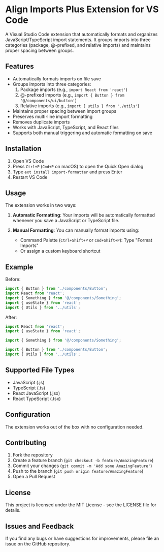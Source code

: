 # Align Imports Plus Extension for VS Code

A Visual Studio Code extension that automatically formats and organizes JavaScript/TypeScript import statements. It groups imports into three categories (package, @-prefixed, and relative imports) and maintains proper spacing between groups.

## Features

- Automatically formats imports on file save
- Groups imports into three categories:
  1. Package imports (e.g., `import React from 'react'`)
  2. @-prefixed imports (e.g., `import { Button } from '@/components/ui/button'`)
  3. Relative imports (e.g., `import { utils } from './utils'`)
- Maintains proper spacing between import groups
- Preserves multi-line import formatting
- Removes duplicate imports
- Works with JavaScript, TypeScript, and React files
- Supports both manual triggering and automatic formatting on save

## Installation

1. Open VS Code
2. Press `Ctrl+P` (`Cmd+P` on macOS) to open the Quick Open dialog
3. Type `ext install import-formatter` and press Enter
4. Restart VS Code

## Usage

The extension works in two ways:

1. **Automatic Formatting**: Your imports will be automatically formatted whenever you save a JavaScript or TypeScript file.

2. **Manual Formatting**: You can manually format imports using:
   - Command Palette (`Ctrl+Shift+P` or `Cmd+Shift+P`): Type "Format Imports"
   - Or assign a custom keyboard shortcut

## Example

Before:
```typescript
import { Button } from './components/Button';
import React from 'react';
import { Something } from '@/components/Something';
import { useState } from 'react';
import { Utils } from '../utils';
```

After:
```typescript
import React from 'react';
import { useState } from 'react';

import { Something } from '@/components/Something';

import { Button } from './components/Button';
import { Utils } from '../utils';
```

## Supported File Types

- JavaScript (.js)
- TypeScript (.ts)
- React JavaScript (.jsx)
- React TypeScript (.tsx)

## Configuration

The extension works out of the box with no configuration needed.

## Contributing

1. Fork the repository
2. Create a feature branch (`git checkout -b feature/AmazingFeature`)
3. Commit your changes (`git commit -m 'Add some AmazingFeature'`)
4. Push to the branch (`git push origin feature/AmazingFeature`)
5. Open a Pull Request

## License

This project is licensed under the MIT License - see the LICENSE file for details.

## Issues and Feedback

If you find any bugs or have suggestions for improvements, please file an issue on the GitHub repository.